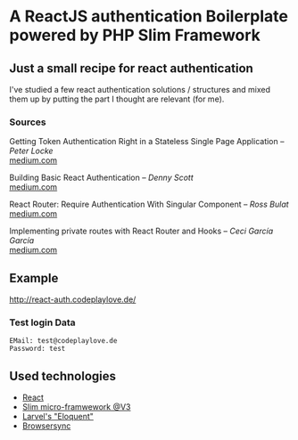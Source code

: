 # A ReactJS authentication Boilerplate powered by PHP Slim Framework

## Just a small recipe for react authentication

I've studied a few react authentication solutions / structures and mixed them up by putting the part I thought are relevant (for me).

### Sources

Getting Token Authentication Right in a Stateless Single Page Application – *Peter Locke*\
[medium.com](https://medium.com/lightrail/getting-token-authentication-right-in-a-stateless-single-page-application-57d0c6474e3)

Building Basic React Authentication – *Denny Scott*\
[medium.com](https://medium.com/better-programming/building-basic-react-authentication-e20a574d5e71)

React Router: Require Authentication With Singular Component – *Ross Bulat*\
[medium.com](https://medium.com/@rossbulat/react-router-require-authentication-with-singular-component-f3266c5b3f79)

Implementing private routes with React Router and Hooks – *Ceci García García*\
[medium.com](https://medium.com/trabe/implementing-private-routes-with-react-router-and-hooks-ed38d0cf93d5)

## Example
http://react-auth.codeplaylove.de/
### Test login Data
```
EMail: test@codeplaylove.de
Password: test
```

## Used technologies
* [React](https://reactjs.org/)
* [Slim micro-framwework @V3](http://www.slimframework.com/)
* [Larvel's "Eloquent"](https://laravel.com/docs/5.8/eloquent)
* [Browsersync](https://www.browsersync.io/)
